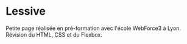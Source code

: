 # Lessive

Petite page réalisée en pré-formation avec l'école WebForce3 à Lyon.
Révision du HTML, CSS et du Flexbox.

